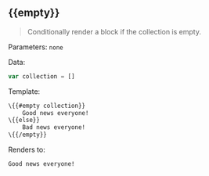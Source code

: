 ## \{{empty}}

> Conditionally render a block if the collection is empty.

Parameters: `none`

Data:

```js
var collection = []
```
Template:

```handlebars
\{{#empty collection}}
    Good news everyone!
\{{else}}
    Bad news everyone!
\{{/empty}}
```

Renders to:

```
Good news everyone!
```
